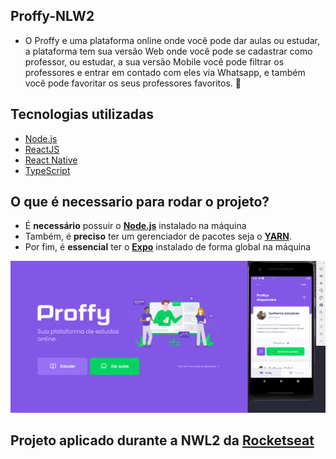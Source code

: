 ## Proffy-NLW2 

  - O Proffy e uma plataforma online onde você pode dar aulas ou estudar, a plataforma tem sua versão Web onde você pode se cadastrar como professor, ou estudar, a sua versão Mobile você pode filtrar os professores e entrar em contado com eles via Whatsapp, e também você pode favoritar os seus professores
 favoritos. 🚀

## Tecnologias utilizadas

- [Node.js](https://nodejs.org/en/)
- [ReactJS](https://reactjs.org/)
- [React Native](https://reactnative.dev/)
- [TypeScript](https://www.typescriptlang.org/)

## O que é necessario para rodar o projeto?

- É **necessário** possuir o **[Node.js](https://nodejs.org/en/)** instalado na máquina
- Também, é **preciso** ter um gerenciador de pacotes seja o **[YARN](https://classic.yarnpkg.com/en/docs/install/#windows-stable)**.
- Por fim, é **essencial** ter o **[Expo](https://expo.io/)** instalado de forma global na máquina

![Proffy](https://github.com/GuilhermeErthal/Proffy-NLW2/blob/master/web/src/assets/images/gifproffy.gif)

## Projeto aplicado durante a NWL2 da **[Rocketseat](https://github.com/Rocketseat)**